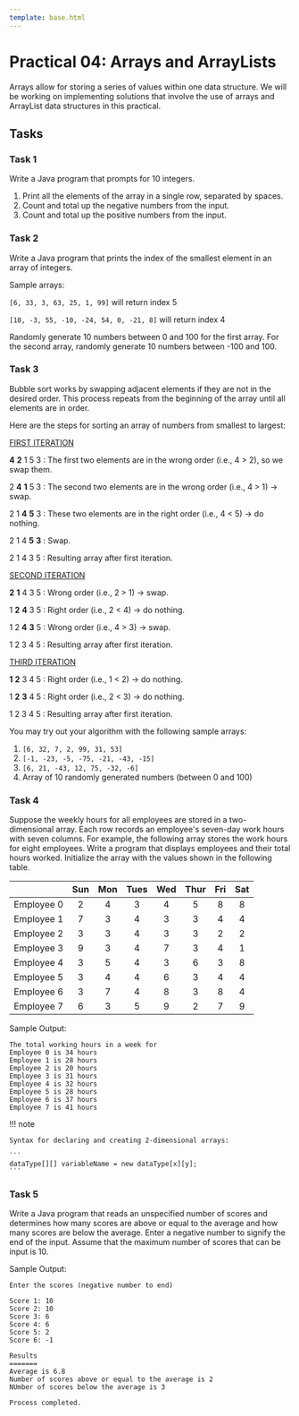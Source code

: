 ```yaml
---
template: base.html
---
```


# Practical 04: Arrays and ArrayLists

Arrays allow for storing a series of values within one data structure.
We will be working on implementing solutions that involve the use of arrays and ArrayList data structures in this practical.

## Tasks

### Task 1

Write a Java program that prompts for 10 integers.

1. Print all the elements of the array in a single row, separated by spaces.
2. Count and total up the negative numbers from the input.
3. Count and total up the positive numbers from the input.

### Task 2

Write a Java program that prints the index of the smallest element in an array of integers.

Sample arrays:

`[6, 33, 3, 63, 25, 1, 99]` will return index 5

`[10, -3, 55, -10, -24, 54, 0, -21, 8]` will return index 4

Randomly generate 10 numbers between 0 and 100 for the first array.
For the second array, randomly generate 10 numbers between -100 and 100.

### Task 3

Bubble sort works by swapping adjacent elements if they are not in the desired order.
This process repeats from the beginning of the array until all elements are in order.

Here are the steps for sorting an array of numbers from smallest to largest:

<span style="text-decoration: underline;">FIRST ITERATION</span>

**4** **2** 1 5 3 : The first two elements are in the wrong order (i.e., 4 > 2), so we swap them.

2 **4** **1** 5 3 : The second two elements are in the wrong order (i.e., 4 > 1) &#8594; swap.

2 1 **4** **5** 3 : These two elements are in the right order (i.e., 4 < 5) &#8594; do nothing.

2 1 4 **5** **3** : Swap.

2 1 4 3 5 : Resulting array after first iteration.

<span style="text-decoration: underline;">SECOND ITERATION</span>

**2** **1** 4 3 5 : Wrong order (i.e., 2 > 1) &#8594; swap.

1 **2** **4** 3 5 : Right order (i.e., 2 < 4) &#8594; do nothing.

1 2 **4** **3** 5 : Wrong order (i.e., 4 > 3) &#8594; swap.

1 2 3 4 5 : Resulting array after first iteration.

<span style="text-decoration: underline;">THIRD ITERATION</span>

**1** **2** 3 4 5 : Right order (i.e., 1 < 2) &#8594; do nothing.

1 **2** **3** 4 5 : Right order (i.e., 2 < 3) &#8594; do nothing.

1 2 3 4 5 : Resulting array after first iteration.

You may try out your algorithm with the following sample arrays:

1. `[6, 32, 7, 2, 99, 31, 53]`
2. `[-1, -23, -5, -75, -21, -43, -15]`
3. `[6, 21, -43, 12, 75, -32, -6]`
4. Array of 10 randomly generated numbers (between 0 and 100)

### Task 4

Suppose the weekly hours for all employees are stored in a two-dimensional array.
Each row records an employee's seven-day work hours with seven columns.
For example, the following array stores the work hours for eight employees.
Write a program that displays employees and their total hours worked.
Initialize the array with the values shown in the following table.

|            | Sun | Mon | Tues | Wed | Thur | Fri | Sat |
| ---------- | :-: | :-: | :--: | :-: | :--: | :-: | :-: |
| Employee 0 |  2  |  4  |  3   |  4  |  5   |  8  |  8  |
| Employee 1 |  7  |  3  |  4   |  3  |  3   |  4  |  4  |
| Employee 2 |  3  |  3  |  4   |  3  |  3   |  2  |  2  |
| Employee 3 |  9  |  3  |  4   |  7  |  3   |  4  |  1  |
| Employee 4 |  3  |  5  |  4   |  3  |  6   |  3  |  8  |
| Employee 5 |  3  |  4  |  4   |  6  |  3   |  4  |  4  |
| Employee 6 |  3  |  7  |  4   |  8  |  3   |  8  |  4  |
| Employee 7 |  6  |  3  |  5   |  9  |  2   |  7  |  9  |

Sample Output:

    The total working hours in a week for
    Employee 0 is 34 hours
    Employee 1 is 28 hours
    Employee 2 is 20 hours
    Employee 3 is 31 hours
    Employee 4 is 32 hours
    Employee 5 is 28 hours
    Employee 6 is 37 hours
    Employee 7 is 41 hours

!!! note

    Syntax for declaring and creating 2-dimensional arrays:

    ```
    dataType[][] variableName = new dataType[x][y];
    ```

### Task 5

Write a Java program that reads an unspecified number of scores and determines how many scores are above or equal to the average and how many scores are below the average.
Enter a negative number to signify the end of the input.
Assume that the maximum number of scores that can be input is 10.

Sample Output:

    Enter the scores (negative number to end)

    Score 1: 10
    Score 2: 10
    Score 3: 6
    Score 4: 6
    Score 5: 2
    Score 6: -1

    Results
    =======
    Average is 6.8
    Number of scores above or equal to the average is 2
    NUmber of scores below the average is 3

    Process completed.

